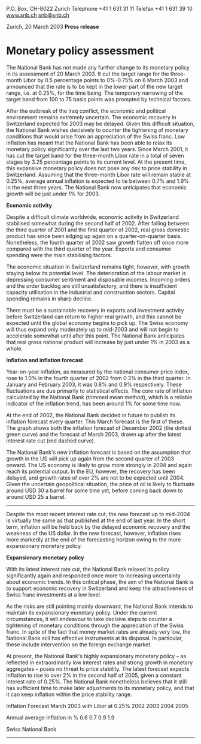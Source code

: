 P.O. Box, CH-8022 Zurich
Telephone +41 1 631 31 11
Telefax +41 1 631 39 10
www.snb.ch
snb@snb.ch

Zurich, 20 March 2003
**Press release**

# Monetary policy assessment

The National Bank has not made any further change to its monetary policy in its assessment of 20 March 2003. It cut the
target range for the three-month Libor by 0.5 percentage points to 0%-0.75% on 6 March 2003 and announced that the rate is
to be kept in the lower part of the new target range, i.e. at 0.25%, for the time being. The temporary narrowing of the target
band from 100 to 75 basis points was prompted by technical factors.

After the outbreak of the Iraq conflict, the economic and political environment remains extremely uncertain. The economic
recovery in Switzerland expected for 2003 may be delayed. Given this difficult situation, the National Bank wishes decisively
to counter the tightening of monetary conditions that would arise from an appreciation of the Swiss franc. Low inflation has
meant that the National Bank has been able to relax its monetary policy significantly over the last two years. Since March
2001, it has cut the target band for the three-month Libor rate in a total of seven stages by 3.25 percentage points to its
current level. At the present time, this expansive monetary policy does not pose any risk to price stability in Switzerland.
Assuming that the three-month Libor rate will remain stable at 0.25%, average annual inflation is expected to lie between
0.7% and 1.9% in the next three years. The National Bank now anticipates that economic growth will be just under 1% for
2003.

**Economic activity**

Despite a difficult climate worldwide, economic activity in Switzerland stabilised somewhat during the second half of 2002.
After falling between the third quarter of 2001 and the first quarter of 2002, real gross domestic product has since been edging
up again on a quarter-on-quarter basis. Nonetheless, the fourth quarter of 2002 saw growth flatten off once more compared
with the third quarter of the year. Exports and consumer spending were the main stabilising factors.

The economic situation in Switzerland remains tight, however, with growth staying below its potential level. The deterioration
of the labour market is depressing consumer sentiment and disposable incomes. Incoming orders and the order backlog are
still unsatisfactory, and there is insufficient capacity utilisation in the industrial and construction sectors. Capital spending
remains in sharp decline.

There must be a sustainable recovery in exports and investment activity before Switzerland can return to higher real growth,
and this cannot be expected until the global economy begins to pick up. The Swiss economy will thus expand only moderately
up to mid-2003 and will not begin to accelerate somewhat until after this point. The National Bank anticipates that real gross
national product will increase by just under 1% in 2003 as a whole.

**Inflation and inflation forecast**

Year-on-year inflation, as measured by the national consumer price index, rose to 1.0% in the fourth quarter of 2002 from
0.3% in the third quarter. In January and February 2003, it was 0.8% and 0.9% respectively. These fluctuations are due
primarily to statistical effects. The core rate of inflation calculated by the National Bank (trimmed mean method), which is a
reliable indicator of the inflation trend, has been around 1% for some time now.

At the end of 2002, the National Bank decided in future to publish its inflation forecast every quarter. This March forecast is
the first of these. The graph shows both the inflation forecast of December 2002 (the dotted green curve) and the forecast of
March 2003, drawn up after the latest interest rate cut (red dashed curve).

The National Bank's new inflation forecast is based on the assumption that growth in the US will pick up again from the
second quarter of 2003 onward. The US economy is likely to grow more strongly in 2004 and again reach its potential output.
In the EU, however, the recovery has been delayed, and growth rates of over 2% are not to be expected until 2004. Given the
uncertain geopolitical situation, the price of oil is likely to fluctuate around USD 30 a barrel for some time yet, before coming
back down to around USD 25 a barrel.


-----

Despite the most recent interest rate cut, the new forecast up to mid-2004 is virtually the same as that published at the end of
last year. In the short term, inflation will be held back by the delayed economic recovery and the weakness of the US dollar. In
the new forecast, however, inflation rises more markedly at the end of the forecasting horizon owing to the more expansionary
monetary policy.

**Expansionary monetary policy**

With its latest interest rate cut, the National Bank relaxed its policy significantly again and responded once more to increasing
uncertainty about economic trends. In this critical phase, the aim of the National Bank is to support economic recovery in
Switzerland and keep the attractiveness of Swiss franc investments at a low level.

As the risks are still pointing mainly downward, the National Bank intends to maintain its expansionary monetary policy. Under
the current circumstances, it will endeavour to take decisive steps to counter a tightening of monetary conditions through the
appreciation of the Swiss franc. In spite of the fact that money market rates are already very low, the National Bank still has
effective instruments at its disposal. In particular, these include intervention on the foreign exchange market.

At present, the National Bank's highly expansionary monetary policy – as reflected in extraordinarily low interest rates and
strong growth in monetary aggregates – poses no threat to price stability. The latest forecast expects inflation to rise to over
2% in the second half of 2005, given a constant interest rate of 0.25%. The National Bank nonetheless believes that it still has
sufficient time to make later adjustments to its monetary policy, and that it can keep inflation within the price stability range.

Inflation Forecast March 2003 with Libor at 0.25% 2002 2003 2004 2005

Annual average inflation in % 0.6 0.7 0.9 1.9

Swiss National Bank


-----

